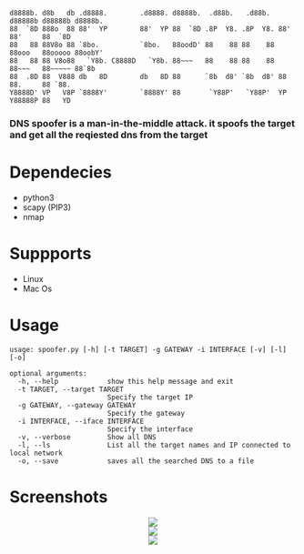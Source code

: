 ```
d8888b. d8b   db .d8888.        .d8888. d8888b.  .d88b.   .d88b.  d88888b d88888b d8888b.
88  `8D 888o  88 88'  YP        88'  YP 88  `8D .8P  Y8. .8P  Y8. 88'     88'     88  `8D
88   88 88V8o 88 `8bo.          `8bo.   88oodD' 88    88 88    88 88ooo   88ooooo 88oobY'
88   88 88 V8o88   `Y8b. C8888D   `Y8b. 88~~~   88    88 88    88 88~~~   88~~~~~ 88`8b
88  .8D 88  V888 db   8D        db   8D 88      `8b  d8' `8b  d8' 88      88.     88 `88.
Y8888D' VP   V8P `8888Y'        `8888Y' 88       `Y88P'   `Y88P'  YP      Y88888P 88   YD

```

### DNS spoofer is a man-in-the-middle attack. it spoofs the target and get all the reqiested dns from the target

# Dependecies

- python3
- scapy (PIP3)
- nmap

# Suppports

- Linux
- Mac Os

# Usage

```
usage: spoofer.py [-h] [-t TARGET] -g GATEWAY -i INTERFACE [-v] [-l] [-o]

optional arguments:
  -h, --help            show this help message and exit
  -t TARGET, --target TARGET
                        Specify the target IP
  -g GATEWAY, --gateway GATEWAY
                        Specify the gateway
  -i INTERFACE, --iface INTERFACE
                        Specify the interface
  -v, --verbose         Show all DNS
  -l, --ls              List all the target names and IP connected to local network
  -o, --save            saves all the searched DNS to a file

```

# Screenshots

<div align=center><img src="dns.png"></div>
<div align=center><img src="dnsLs.png"></div>
<div align=center><img src="dnsSave.png"></div>
